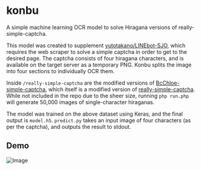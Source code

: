 # konbu

A simple machine learning OCR model to solve Hiragana versions of really-simple-captcha.

This model was created to supplement [yutotakano/LINEbot-SJO](https://github.com/yutotakano/LINEbot-SJO), which requires the web scraper to solve a simple captcha in order to get to the desired page. The captcha consists of four hiragana characters, and is available on the target server as a temporary PNG. Konbu splits the image into four sections to individually OCR them.

Inside `/really-simple-captcha` are the modified versions of [BcChloe-simple-captcha](https://github.com/ifNoob/BcChloe-simple-captcha), which itself is a modified version of [really-simple-captcha](https://ja.wordpress.org/plugins/really-simple-captcha/). While not included in the repo due to the sheer size, running `php run.php` will generate 50,000 images of single-character hiraganas.

The model was trained on the above dataset using Keras, and the final output is `model.h5`. `predict.py` takes an input image of four characters (as per the captcha), and outputs the result to stdout.

## Demo

![Image](https://i.imgur.com/vnladYn.png)